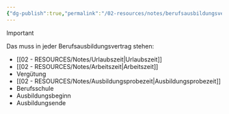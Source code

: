 ```yaml
---
{"dg-publish":true,"permalink":"/02-resources/notes/berufsausbildungsvertrag/","tags":["GFN/LF01","ausbildung/gfn/ap1"],"noteIcon":"","updated":"2025-10-29T12:59:03.469+01:00"}
---
```


> [!important] 
> Das muss in jeder Berufsausbildungsvertrag stehen:
> - [[02 - RESOURCES/Notes/Urlaubszeit\|Urlaubszeit]]
> - [[02 - RESOURCES/Notes/Arbeitszeit\|Arbeitszeit]]
> - Vergütung
> - [[02 - RESOURCES/Notes/Ausbildungsprobezeit\|Ausbildungsprobezeit]] 
> - Berufsschule
> - Ausbildungsbeginn
> - Ausbildungsende
